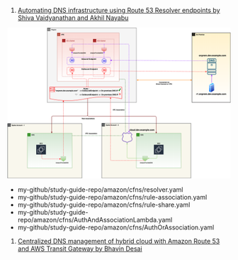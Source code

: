 
1. [Automating DNS infrastructure using Route 53 Resolver endpoints by Shiva Vaidyanathan and Akhil Nayabu](https://aws.amazon.com/blogs/networking-and-content-delivery/automating-dns-infrastructure-using-route-53-resolver-endpoints/)

<img src="./images/aws-networking-hybrid-architecure-1.png" title="aws-networking-hybrid-architecure-1.png" width="900"/>

- my-github/study-guide-repo/amazon/cfns/resolver.yaml
- my-github/study-guide-repo/amazon/cfns/rule-association.yaml
- my-github/study-guide-repo/amazon/cfns/rule-share.yaml
- my-github/study-guide-repo/amazon/cfns/AuthAndAssociationLambda.yaml
- my-github/study-guide-repo/amazon/cfns/AuthOrAssociation.yaml

1. [Centralized DNS management of hybrid cloud with Amazon Route 53 and AWS Transit Gateway by Bhavin Desai ](https://aws.amazon.com/blogs/networking-and-content-delivery/centralized-dns-management-of-hybrid-cloud-with-amazon-route-53-and-aws-transit-gateway/)